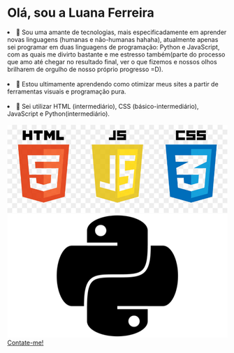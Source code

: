 <h1>Olá, sou a Luana Ferreira</h1>
<li> 👀 Sou uma amante de tecnologias, mais especificadamente em aprender novas linguagens (humanas e não-humanas hahaha), atualmente apenas sei programar em duas
linguagens de programação: Python e JavaScript, com as quais me divirto bastante e me estresso também(parte do processo que amo até chegar no resultado final, ver
o que fizemos e nossos olhos brilharem de orgulho de nosso próprio progresso =D).</li><br>
<li> 🌱 Estou ultimamente aprendendo como otimizar meus sites a partir de ferramentas visuais e programação pura.</li><br>
<li> 📔 Sei utilizar HTML (intermediário), CSS (básico-intermediário), JavaScript e Python(intermediário).</li><br>
<img size="1" src="html-css-js.jpg"><img size="1" src="Python-Simbolo.png">
<link rel="stylesheet" href="style.css">
<a href="mailto:luanaferreiraservices@gmail.com">Contate-me!</a>
<!---
luanaferreir4/luanaferreir4 is a ✨ special ✨ repository because its `README.md` (this file) appears on your GitHub profile.
You can click the Preview link to take a look at your changes.
--->

